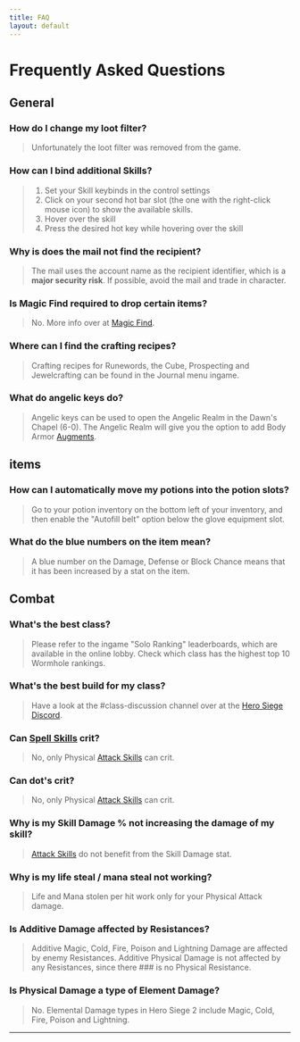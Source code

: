 ```yaml
---
title: FAQ
layout: default
---
```


# Frequently Asked Questions
## General
### How do I change my loot filter?
> Unfortunately the loot filter was removed from the game.

### How can I bind additional Skills?
> 1. Set your Skill keybinds in the control settings
> 1. Click on your second hot bar slot (the one with the right-click mouse icon) to show the available skills.
> 1. Hover over the skill
> 1. Press the desired hot key while hovering over the skill

### Why is does the mail not find the recipient?
> The mail uses the account name as the recipient identifier, which is a **major security risk**. If possible, avoid the mail and trade in character.

### Is Magic Find required to drop certain items?
> No. More info over at [Magic Find].

### Where can I find the crafting recipes?
> Crafting recipes for Runewords, the Cube, Prospecting and Jewelcrafting can be found in the Journal menu ingame.

### What do angelic keys do?
> Angelic keys can be used to open the Angelic Realm in the Dawn's Chapel (6-0). The Angelic Realm will give you the option to add Body Armor [Augments](https://docs.google.com/spreadsheets/d/1QWjl6lITbMkjptYPIRwnIVUs7JQkqfEqAILlCgp1zAM/edit#gid=700219462).

## items
### How can I automatically move my potions into the potion slots?
> Go to your potion inventory on the bottom left of your inventory, and then enable the "Autofill belt" option below the glove equipment slot.

### What do the blue numbers on the item mean?
> A blue number on the Damage, Defense or Block Chance means that it has been increased by a stat on the item.

## Combat
### What's the best class?
> Please refer to the ingame "Solo Ranking" leaderboards, which are available in the online lobby. Check which class has the highest top 10 Wormhole rankings.

### What's the best build for my class?
> Have a look at the #class-discussion channel over at the [Hero Siege Discord](https://discord.com/invite/herosiegeofficial).

### Can [Spell Skills] crit? 
> No, only Physical [Attack Skills] can crit.

### Can dot's crit? 
> No, only Physical [Attack Skills] can crit.

### Why is my Skill Damage % not increasing the damage of my skill?
> [Attack Skills] do not benefit from the Skill Damage stat.

### Why is my life steal / mana steal not working?
> Life and Mana stolen per hit work only for your Physical Attack damage.

### Is Additive Damage affected by Resistances?
> Additive Magic, Cold, Fire, Poison and Lightning Damage are affected by enemy Resistances. Additive Physical Damage is not affected by any Resistances, since there ### is no Physical Resistance.

### Is Physical Damage a type of Element Damage?
> No. Elemental Damage types in Hero Siege 2 include Magic, Cold, Fire, Poison and Lightning.

----

[Attack Skills]: ./guides/damage_for_beginners.html#attack-skill
[Spell Skills]: ./guides/damage_for_beginners.html#spell-skill
[Magic Find]: ./mechanics/stats.html#magic-find
